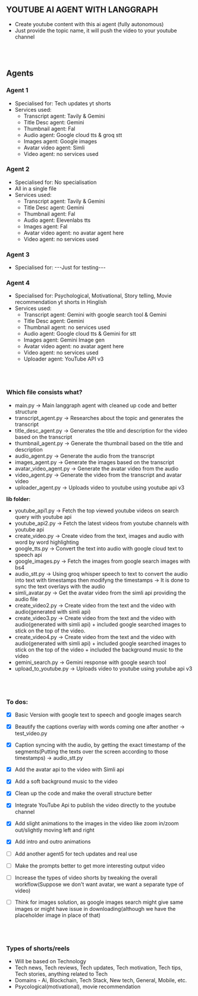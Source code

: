 ## YOUTUBE AI AGENT WITH LANGGRAPH
- Create youtube content with this ai agent (fully autonomous)
- Just provide the topic name, it will push the video to your youtube channel


<br>
<br>


## Agents

### Agent 1
- Specialised for: Tech updates yt shorts
- Services used:
    - Transcript agent: Tavily & Gemini
    - Title Desc agent: Gemini
    - Thumbnail agent: Fal
    - Audio agent: Google cloud tts & groq stt
    - Images agent: Google images
    - Avatar video agent: Simli
    - Video agent: no services used

### Agent 2
- Specialised for: No specialisation
- All in a single file
- Services used:
    - Transcript agent: Tavily & Gemini
    - Title Desc agent: Gemini
    - Thumbnail agent: Fal
    - Audio agent: Elevenlabs tts
    - Images agent: Fal
    - Avatar video agent: no avatar agent here
    - Video agent: no services used

### Agent 3
- Specialised for: ---Just for testing---

### Agent 4
- Specialised for: Psychological, Motivational, Story telling, Movie recommendation yt shorts in Hinglish
- Services used:
    - Transcript agent: Gemini with google search tool & Gemini
    - Title Desc agent: Gemini
    - Thumbnail agent: no services used
    - Audio agent: Google cloud tts & Gemini for stt
    - Images agent: Gemini Image gen
    - Avatar video agent: no avatar agent here
    - Video agent: no services used
    - Uploader agent: YouTube API v3


<br>
<br>


### Which file consists what?
- main.py -> Main langgraph agent with cleaned up code and better structure
- transcript_agent.py -> Researches about the topic and generates the transcript
- title_desc_agent.py -> Generates the title and description for the video based on the transcript
- thumbnail_agent.py -> Generate the thumbnail based on the title and description
- audio_agent.py -> Generate the audio from the transcript
- images_agent.py -> Generate the images based on the transcript
- avatar_video_agent.py -> Generate the avatar video from the audio
- video_agent.py -> Generate the video from the transcript and avatar video
- uploader_agent.py -> Uploads video to youtube using youtube api v3

**lib folder:**
- youtube_api1.py -> Fetch the top viewed youtube videos on search query with youtube api
- youtube_api2.py -> Fetch the latest videos from youtube channels with youtube api
- create_video.py -> Create video from the text, images and audio with word by word highlighting
- google_tts.py -> Convert the text into audio with google cloud text to speech api
- google_images.py -> Fetch the images from google search images with bs4
- audio_stt.py -> Using groq whisper speech to text to convert the audio into text with timestamps then modifyng the timestamps -> It is done to sync the text overlays with the audio
- simli_avatar.py -> Get the avatar video from the simli api providing the audio file
- create_video2.py -> Create video from the text and the video with audio(generated with simli api)
- create_video3.py -> Create video from the text and the video with audio(generated with simli api) + included google searched images to stick on the top of the video.
- create_video4.py -> Create video from the text and the video with audio(generated with simli api) + included google searched images to stick on the top of the video + included the background music to the video
- gemini_search.py -> Gemini response with google search tool
- upload_to_youtube.py -> Uploads video to youtube using youtube api v3


<br>
<br>


### To dos:
- [x] Basic Version with google text to speech and google images search
- [x] Beautify the captions overlay with words coming one after another -> test_video.py
- [x] Caption syncing with the audio, by getting the exact timestamp of the segments(Putting the texts over the screen according to those timestamps) -> audio_stt.py
- [x] Add the avatar api to the video with Simli api
- [x] Add a soft background music to the video
- [x] Clean up the code and make the overall structure better
- [x] Integrate YouTube Api to publish the video directly to the youtube channel
- [x] Add slight animations to the images in the video like zoom in/zoom out/slightly moving left and right
- [x] Add intro and outro animations
- [ ] Add another agent5 for tech updates and real use
- [ ] Make the prompts better to get more interesting output video
- [ ] Increase the types of video shorts by tweaking the overall workflow(Suppose we don't want avatar, we want a separate type of video)
- [ ] Think for images solution, as google images search might give same images or might have issue in downloading(although we have the placeholder image in place of that)


<br>
<br>


### Types of shorts/reels
- Will be based on Technology
- Tech news, Tech reviews, Tech updates, Tech motivation, Tech tips, Tech stories, anything related to Tech
- Domains - Ai, Blockchain, Tech Stack, New tech, General, Mobile, etc.
- Psycological(motivational), movie recommendation